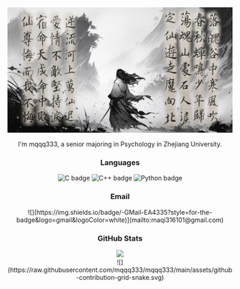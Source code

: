 <div align="center">
  <img
    src="https://github.com/mqqq333/Images/blob/3c0356dae72b6fc3d0eac6de7d3455227d010f93/blob/main/banner.jfif"
  />
</div>
<p></p>
<p align="center">
  I'm mqqq333, a senior majoring in Psychology in Zhejiang University.
</p>
<h3 align="center">Languages</h3>

<div align="center">
  <div style="display: inline-block">
    <img
      src="https://img.shields.io/badge/-C-A8B9CC?style=for-the-badge&logo=c&logoColor=white"
      alt="C badge"
    />
  </div>

  <div style="display: inline-block">
    <img
      src="https://img.shields.io/badge/-C++-00599C?style=for-the-badge&logo=cplusplus&logoColor=white"
      alt="C++ badge"
    />
  </div>

  <div style="display: inline-block">
    <img
      src="https://img.shields.io/badge/-Python-3776AB?style=for-the-badge&logo=python&logoColor=white"
      alt="Python badge"
    />
  </div>
</div>

<h3 align="center">Email</h3>
<div align="center">
  ![](https://img.shields.io/badge/-GMail-EA4335?style=for-the-badge&logo=gmail&logoColor=white)](mailto:maqi316101@gmail.com)
</div>
<h3 align="center">GitHub Stats</h3>
<div align="center">
  <img src="https://github-readme-stats.vercel.app/api?username=mqqq333" />
</div>

<div align="center">
  ![](https://raw.githubusercontent.com/mqqq333/mqqq333/main/assets/github-contribution-grid-snake.svg)
</div>
